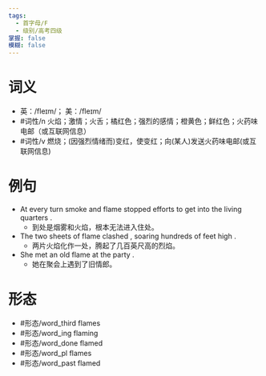 ```yaml
---
tags:
  - 首字母/F
  - 级别/高考四级
掌握: false
模糊: false
---
```

# 词义
- 英：/fleɪm/； 美：/fleɪm/
- #词性/n  火焰；激情；火舌；橘红色；强烈的感情；橙黄色；鲜红色；火药味电邮（或互联网信息）
- #词性/v  燃烧；(因强烈情绪而)变红，使变红；向(某人)发送火药味电邮(或互联网信息)
# 例句
- At every turn smoke and flame stopped efforts to get into the living quarters .
	- 到处是烟雾和火焰，根本无法进入住处。
- The two sheets of flame clashed , soaring hundreds of feet high .
	- 两片火焰化作一处，腾起了几百英尺高的烈焰。
- She met an old flame at the party .
	- 她在聚会上遇到了旧情郎。
# 形态
- #形态/word_third flames
- #形态/word_ing flaming
- #形态/word_done flamed
- #形态/word_pl flames
- #形态/word_past flamed
